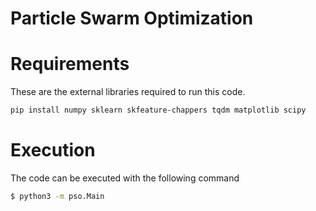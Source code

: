 # Particle Swarm Optimization

# Requirements 

These are the external libraries required to run this code. 

```bash 
pip install numpy sklearn skfeature-chappers tqdm matplotlib scipy
```

# Execution 

The code can be executed with the following command

```bash 
$ python3 -m pso.Main
``` 

